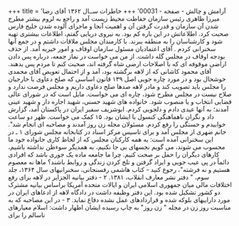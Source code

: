+++
title = 'آرامش و چالش - صفحه - 00031'
+++
خاطرات ســال ۱۳۶۲ آقای رضا میرزا طاهری رئیس سازمان حفاظت محیط زیست آمد و راجع به لزوم بیشتر مطرح شدن آن سازمان و قدرت گرفتن آن و اهمیت آنجا و ماجرای آلوده شدن خلیج فارس صحبت کرد. اطلاعاتش در این باره کم بود. به نیروی دریایی گفتم، اطلاعات بیشتری تهیه شود و کارشناسان را به منطقه ببرند. با کارمندان مجلس ملاقات داشتم و در جمع آنها سخنرانی کردم . آقای اعتمادیان مسئول سازمان اوقاف و امور خیریه آمد. از حذف بودجه اوقاف در مجلس گله داشت. از من می خواست در نماز جمعه، درباره پس دادن اراضی موقوفه ای که با اصلاحات ارضی شاه گرفته اند، صحبت کنم تا مردم پس بدهند. آقای محمود کاشانی که از لاهه برگشته بود، آمد و از احتمال تعویض آقای محمدی خوشحال بود و در مورد چاره جویی اصل ۱۳۹ قانون اساسی که صلح دعاوی با خارجیان را مجلس باید تصویب کند و مادر لاهه صدها صلح دعاوی داریم و مجلس فرصت ندارد و صلاح نیست در مجلس مطرح شود، چاره ای می خواست. مایل است که در شورای عالی قضایی انتخاب و یا منصوب شود. خانواده های شهید حسنی، شهید اجاره دار و شهید عینی آمدند؛ به آنها عیدی دادم و دلجویی کردم. ابوشریف سفیر ایران در پاکستان آمد، گزارش داد و نگران ناهماهنگی کنسول با ایشان بود. ۱۵ کمک می خواست. ظهر دو ساعت خوابیدم و خستگی را رفع کردم. مسئولان مجله زن روز آمدند و مصاحبه ای انجام شد". خانم ضهری از مجلس آمد و برای تاسیس مرکز اسناد در کتابخانه مجلس شورای ۱ ـ در این سخنرانی آمده است: به همه کارکنان مجلس که از لحاظ کاری خانواده خود ما محسوب می شوند، می گویم نجسهای بی جا نکنیم، به همدیگر سوءظن نداشته باشیم، کارهای دیگران را حمل بر صحت کنیم. چرا ما جامعه ماده یک جوری باشد که افرادی دائماً در پی عیب جویی و ایراد گرفتن و تلخ کردن زندگی و روابط باشند؟ ماها نه معصوم هستیم و نه فرشته"، رجوع کنید - کتاب هاشمی رفسنجانی، سخنرانیهای سال ۱۳۶۴، جلد سوم، " دفتر نشر معارف انقلاب، ۱۳۸۱. ۲ - دفتر بیانیه الجزایر در لاهه برای رفع اختلافات مالی میان جمهوری اسلامی ایران و ایالات متحده آمریکا براساس بیانیه مشترک دو کشور تشکیل شده بود. این دفتر وظیفه داشت در دادگاه لاهه از ادعاهای ایران در مورد داراییهای بلوکه شده و قراردادهای عمل نشده دفاع نماید. ۳ - در این مصاحبه که به مناسبت روز زن در مجله " زن روز" به چاپ رسیده ایشان اظهار داشت: اسلام معیارهای ناسالم را برای